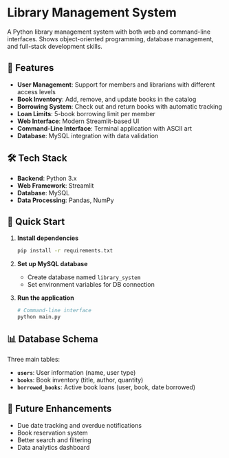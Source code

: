 # Library Management System

A Python library management system with both web and command-line interfaces. Shows object-oriented programming, database management, and full-stack development skills.

## 🚀 Features

- **User Management**: Support for members and librarians with different access levels
- **Book Inventory**: Add, remove, and update books in the catalog
- **Borrowing System**: Check out and return books with automatic tracking
- **Loan Limits**: 5-book borrowing limit per member
- **Web Interface**: Modern Streamlit-based UI
- **Command-Line Interface**: Terminal application with ASCII art
- **Database**: MySQL integration with data validation

## 🛠️ Tech Stack

- **Backend**: Python 3.x
- **Web Framework**: Streamlit
- **Database**: MySQL
- **Data Processing**: Pandas, NumPy

## 🚀 Quick Start

1. **Install dependencies**
   ```bash
   pip install -r requirements.txt
   ```

2. **Set up MySQL database**
   - Create database named `library_system`
   - Set environment variables for DB connection

3. **Run the application**
   ```bash
   # Command-line interface
   python main.py
   ```

## 📊 Database Schema

Three main tables:
- **`users`**: User information (name, user type)
- **`books`**: Book inventory (title, author, quantity)
- **`borrowed_books`**: Active book loans (user, book, date borrowed)


## 📝 Future Enhancements

- Due date tracking and overdue notifications
- Book reservation system
- Better search and filtering
- Data analytics dashboard
